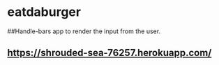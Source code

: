 # eatdaburger

##Handle-bars app to render the input from the user.

## https://shrouded-sea-76257.herokuapp.com/
